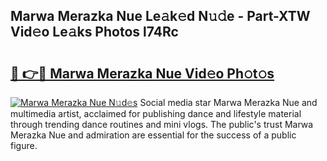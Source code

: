 ## Marwa Merazka Nue Le𝚊k𝚎d N𝚞𝚍e - Part-XTW Vid𝚎o Le𝚊ks Photos l74Rc

# <h2><a href="http://fbag6o.evod.top/?m=Marwa+Merazka+Nue">🔗 👉🔴 Marwa Merazka Nue Vid𝚎o Ph𝚘t𝚘s</a></h2>

[![Marwa Merazka Nue N𝚞d𝚎s](https://i.imgur.com/8V9OHl7.gif)](http://fbag6o.evod.top/?m=Marwa+Merazka+Nue)
Social media star Marwa Merazka Nue and multimedia artist, acclaimed for publishing dance and lifestyle material through trending dance routines and mini vlogs. The public's trust Marwa Merazka Nue and admiration are essential for the success of a public figure. 

